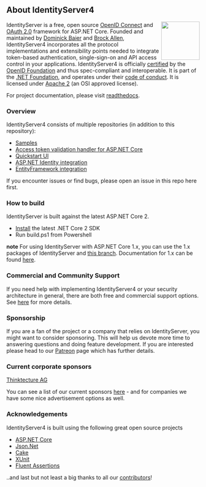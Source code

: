 ## About IdentityServer4
[<img align="right" width="100px" src="https://dotnetfoundation.org/images/logo_big.svg" />](https://dotnetfoundation.org)

IdentityServer is a free, open source [OpenID Connect](http://openid.net/connect/) and [OAuth 2.0](https://tools.ietf.org/html/rfc6749) framework for ASP.NET Core.
Founded and maintained by [Dominick Baier](https://twitter.com/leastprivilege) and [Brock Allen](https://twitter.com/brocklallen), IdentityServer4 incorporates all the protocol implementations and extensibility points needed to integrate token-based authentication, single-sign-on and API access control in your applications.
IdentityServer4 is officially [certified](https://openid.net/certification/) by the [OpenID Foundation](https://openid.net) and thus spec-compliant and interoperable.
It is part of the [.NET Foundation](https://www.dotnetfoundation.org/), and operates under their [code of conduct](https://www.dotnetfoundation.org/code-of-conduct). It is licensed under [Apache 2](https://opensource.org/licenses/Apache-2.0) (an OSI approved license).

For project documentation, please visit [readthedocs](https://identityserver4.readthedocs.io).

### Overview
IdentityServer4 consists of multiple repositories (in addition to this repository):

* [Samples](https://github.com/IdentityServer/IdentityServer4.Samples)
* [Access token validation handler for ASP.NET Core](https://github.com/IdentityServer/IdentityServer4.AccessTokenValidation)
* [Quickstart UI](https://github.com/IdentityServer/IdentityServer4.Quickstart.UI)
* [ASP.NET Identity integration](https://github.com/IdentityServer/IdentityServer4.AspNetIdentity)
* [EntityFramework integration](https://github.com/IdentityServer/IdentityServer4.EntityFramework)

If you encounter issues or find bugs, please open an issue in this repo here first.

### How to build
IdentityServer is built against the latest ASP.NET Core 2.

* [Install](https://www.microsoft.com/net/download/core#/current) the latest .NET Core 2 SDK
* Run build.ps1 from Powershell

**note** For using IdentityServer with ASP.NET Core 1.x, you can use the 1.x packages of IdentityServer and [this branch](https://github.com/IdentityServer/IdentityServer4/tree/aspnetcore1). Documentation for 1.x can be found [here](http://docs.identityserver.io/en/aspnetcore1/).

### Commercial and Community Support
If you need help with implementing IdentityServer4 or your security architecture in general, there are both free and commercial support options.
See [here](https://identityserver4.readthedocs.io/en/release/intro/support.html) for more details.

### Sponsorship
If you are a fan of the project or a company that relies on IdentityServer, you might want to consider sponsoring.
This will help us devote more time to answering questions and doing feature development. If you are interested please head to our [Patreon](https://www.patreon.com/identityserver) page which has further details.

### Current corporate sponsors

[Thinktecture AG](https://www.thinktecture.com)

You can see a list of our current sponsors [here](https://github.com/IdentityServer/IdentityServer4/blob/release/SPONSORS.md) - and for companies we have some nice advertisement options as well.

### Acknowledgements
IdentityServer4 is built using the following great open source projects

* [ASP.NET Core](https://github.com/aspnet)
* [Json.Net](http://www.newtonsoft.com/json)
* [Cake](http://cakebuild.net/)
* [XUnit](https://xunit.github.io/)
* [Fluent Assertions](http://www.fluentassertions.com/)

..and last but not least a big thanks to all our [contributors](https://github.com/IdentityServer/IdentityServer4/graphs/contributors)!

